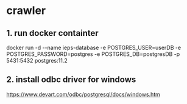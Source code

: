 # crawler
## 1. run docker containter
docker run -d --name ieps-database -e POSTGRES_USER=userDB -e POSTGRES_PASSWORD=postgres -e POSTGRES_DB=postgresDB -p 5431:5432 postgres:11.2
## 2. install odbc driver for windows
https://www.devart.com/odbc/postgresql/docs/windows.htm
